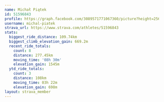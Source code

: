 ```yaml
---
name: Michał Piątek
id: 51596843
profile: https://graph.facebook.com/3089571771067360/picture?height=256&width=256
username: michal-piatek
strava_url: https://www.strava.com/athletes/51596843
stats:
  biggest_ride_distance: 109.74km
  biggest_climb_elevation_gain: 669.2m
  recent_ride_totals:
    count: 8
    distance: 277.45km
    moving_time: '08h 30m'
    elevation_gain: 1545m
  ytd_ride_totals:
    count: 3
    distance: 108km
    moving_time: 03h 22m
    elevation_gain: 698m
layout: strava_member
--- 
```

